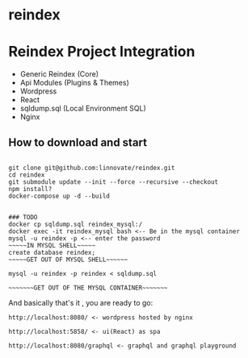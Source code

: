 # reindex

# Reindex Project Integration
- Generic Reindex (Core)
- Api Modules (Plugins & Themes)
- Wordpress
- React
- sqldump.sql (Local Environment SQL)
- Nginx


## How to download and start
```

git clone git@github.com:linnovate/reindex.git
cd reindex
git submodule update --init --force --recursive --checkout
npm install?
docker-compose up -d --build


### TODO
docker cp sqldump.sql reindex_mysql:/
docker exec -it reindex_mysql bash <-- Be in the mysql container
mysql -u reindex -p <-- enter the password
~~~~~IN MYSQL SHELL~~~~~
create database reindex;
~~~~~GET OUT OF MYSQL SHELL~~~~~~

mysql -u reindex -p reindex < sqldump.sql

~~~~~~~GET OUT OF THE MYSQL CONTAINER~~~~~~~
```

And basically that's it , you are ready to go:
```
http://localhost:8080/ <- wordpress hosted by nginx

http://localhost:5858/ <- ui(React) as spa

http://localhost:8080/graphql <- graphql and graphql playground
```
